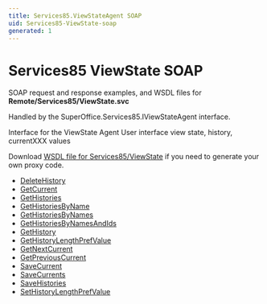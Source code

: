 ```yaml
---
title: Services85.ViewStateAgent SOAP
uid: Services85-ViewState-soap
generated: 1
---
```


# Services85 ViewState SOAP

SOAP request and response examples, and WSDL files for **Remote/Services85/ViewState.svc**

Handled by the <see cref="T:SuperOffice.Services85.IViewStateAgent">SuperOffice.Services85.IViewStateAgent</see> interface.

Interface for the ViewState Agent
User interface view state, history, currentXXX values

Download [WSDL file for Services85/ViewState](../Services85-ViewState.md) if you need to generate your own proxy code.

* [DeleteHistory](DeleteHistory.md)
* [GetCurrent](GetCurrent.md)
* [GetHistories](GetHistories.md)
* [GetHistoriesByName](GetHistoriesByName.md)
* [GetHistoriesByNames](GetHistoriesByNames.md)
* [GetHistoriesByNamesAndIds](GetHistoriesByNamesAndIds.md)
* [GetHistory](GetHistory.md)
* [GetHistoryLengthPrefValue](GetHistoryLengthPrefValue.md)
* [GetNextCurrent](GetNextCurrent.md)
* [GetPreviousCurrent](GetPreviousCurrent.md)
* [SaveCurrent](SaveCurrent.md)
* [SaveCurrents](SaveCurrents.md)
* [SaveHistories](SaveHistories.md)
* [SetHistoryLengthPrefValue](SetHistoryLengthPrefValue.md)

